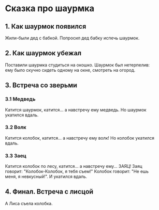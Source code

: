# Сказка про шаурмка

## 1. Как шаурмок появился
Жили-были дед с бабкой. Попросил дед бабку испечь шаурмок.

## 2. Как шаурмок убежал
Поставили шаурмка студиться на окошко.
Шаурмок был нетерпелив: ему было скучно сидеть одному на окне, смотреть на огород.

## 3. Встреча со зверьми

### 3.1 Медведь
Катится шаурмок, катится... а навстречу ему медведь. Но шаурмок укатился вдаль.

### 3.2 Волк
Катится колобок, катится... а навстречу ему волк! Но колобок укатился вдаль.

### 3.3 Заец
Катится колобок по лесу, катится... а навстречу ему... ЗАЯЦ!
Заяц говорит: "Колобок-Колобок, я тебя съем!"
Колобок говорит: "Не ешь меня, я невкусный!". И укатился вдаль.

## 4. Финал. Встреча с лисцой
А Лиса съела колобка.

